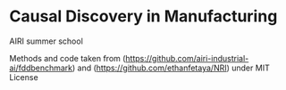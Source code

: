 # Causal Discovery in Manufacturing
AIRI summer school

Methods and code taken from (https://github.com/airi-industrial-ai/fddbenchmark) and (https://github.com/ethanfetaya/NRI) under MIT License
